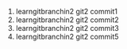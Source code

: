 1. learngitbranchin2 git2 commit1
2. learngitbranchin2 git2 commit2
3. learngitbranchin2 git2 commit3
4. learngitbranchin2 git2 commit5
